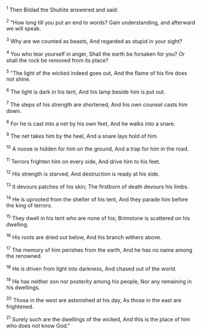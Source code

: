 <sup>1</sup> 
Then Bildad the Shuhite answered and said: 

<sup>2</sup> 
"How long till you put an end to words? Gain understanding, and afterward we will speak. 

<sup>3</sup> 
Why are we counted as beasts, And regarded as stupid in your sight? 

<sup>4</sup> 
You who tear yourself in anger, Shall the earth be forsaken for you? Or shall the rock be removed from its place? 

<sup>5</sup> 
"The light of the wicked indeed goes out, And the flame of his fire does not shine. 

<sup>6</sup> 
The light is dark in his tent, And his lamp beside him is put out. 

<sup>7</sup> 
The steps of his strength are shortened, And his own counsel casts him down. 

<sup>8</sup> 
For he is cast into a net by his own feet, And he walks into a snare. 

<sup>9</sup> 
The net takes him by the heel, And a snare lays hold of him. 

<sup>10</sup> 
A noose is hidden for him on the ground, And a trap for him in the road. 

<sup>11</sup> 
Terrors frighten him on every side, And drive him to his feet. 

<sup>12</sup> 
His strength is starved, And destruction is ready at his side. 

<sup>13</sup> 
It devours patches of his skin; The firstborn of death devours his limbs. 

<sup>14</sup> 
He is uprooted from the shelter of his tent, And they parade him before the king of terrors. 

<sup>15</sup> 
They dwell in his tent who are none of his; Brimstone is scattered on his dwelling. 

<sup>16</sup> 
His roots are dried out below, And his branch withers above. 

<sup>17</sup> 
The memory of him perishes from the earth, And he has no name among the renowned. 

<sup>18</sup> 
He is driven from light into darkness, And chased out of the world. 

<sup>19</sup> 
He has neither son nor posterity among his people, Nor any remaining in his dwellings. 

<sup>20</sup> 
Those in the west are astonished at his day, As those in the east are frightened. 

<sup>21</sup> 
Surely such are the dwellings of the wicked, And this is the place of him who does not know God."
